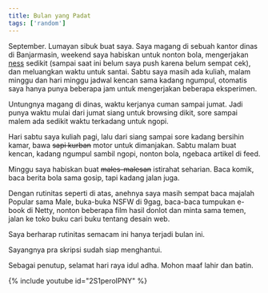 ```yaml
---
title: Bulan yang Padat
tags: ['random']
---
```


September. Lumayan sibuk buat saya. Saya magang di sebuah kantor dinas di Banjarmasin, weekend saya habiskan untuk nonton bola, mengerjakan [ness](https://github.com/nectktar/ness) sedikit (sampai saat ini belum saya push karena belum sempat cek), dan meluangkan waktu untuk santai. Sabtu saya masih ada kuliah, malam minggu dan hari minggu jadwal kencan sama kadang ngumpul, otomatis saya hanya punya beberapa jam untuk mengerjakan beberapa eksperimen.

<!--more-->

Untungnya magang di dinas, waktu kerjanya cuman sampai jumat. Jadi punya waktu mulai dari jumat siang untuk browsing dikit, sore sampai malem ada sedikit waktu terkadang untuk ngopi.

Hari sabtu saya kuliah pagi, lalu dari siang sampai sore kadang bersihin kamar, bawa ~~sapi kurban~~ motor untuk dimanjakan. Sabtu malam buat kencan, kadang ngumpul sambil ngopi, nonton bola, ngebaca artikel di feed.

Minggu saya habiskan buat ~~males-malesan~~ istirahat seharian. Baca komik, baca berita bola sama gosip, tapi kadang jalan juga.

Dengan rutinitas seperti di atas, anehnya saya masih sempat baca majalah Popular sama Male, buka-buka NSFW di 9gag, baca-baca tumpukan e-book di Netty, nonton beberapa film hasil donlot dan minta sama temen, jalan ke toko buku cari buku tentang desain web.

Saya berharap rutinitas semacam ini hanya terjadi bulan ini.

Sayangnya pra skripsi sudah siap menghantui.

Sebagai penutup, selamat hari raya idul adha. Mohon maaf lahir dan batin.

{% include youtube id="2S1peroIPNY" %}

